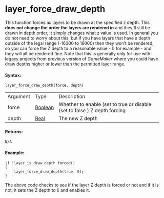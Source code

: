 # layer_force_draw_depth

This function forces *all* layers to be drawn at the specified z depth.
This **does not change the order the layers are rendered in** and
they'll still be drawn in depth order, it simply changes what z value is
used. In general you do not need to worry about this, but if you have
layers that have a depth outside of the legal range (-16000 to 16000)
then they won't be rendered, so you can force the Z depth to a
reasonable value - 0 for example - and they will all be rendered fine.
Note that this is generally only for use with legacy projects from
previous version of *GameMaker* where you could have draw depths higher
or lower than the permitted layer range.

#### Syntax:

``` gml
layer_force_draw_depth(force, depth)
```

|          |                                                                               |                                                                               |
|----------|-------------------------------------------------------------------------------|-------------------------------------------------------------------------------|
| Argument | Type                                                                          | Description                                                                   |
| force    |  [Boolean](../../../../../../GameMaker_Language/GML_Overview/Data_Types)  | Whether to enable (set to true or disable (set to false ) Z depth forcing     |
| depth    |  [Real](../../../../../../GameMaker_Language/GML_Overview/Data_Types)     | The new Z depth                                                               |

#### Returns:

``` gml
N/A
```

#### Example:

``` gml
if !layer_is_draw_depth_forced()
{
    layer_force_draw_depth(true, 0);
}
```

The above code checks to see if the layer Z depth is forced or not and
if it is not, it sets the Z depth to 0 and enables it.
